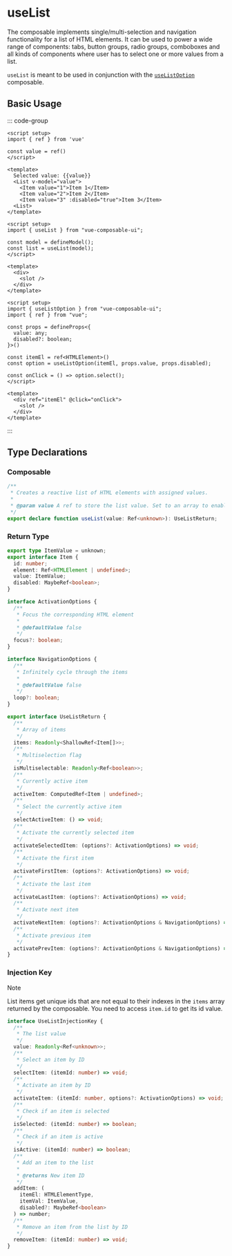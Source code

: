 # useList

The composable implements single/multi-selection and navigation functionality for a list of HTML elements. It can be used to power a wide range of components: tabs, button groups, radio groups, comboboxes and all kinds of components where user has to select one or more values from a list.

`useList` is meant to be used in conjunction with the [`useListOption`](/composables/list-option) composable.

## Basic Usage

::: code-group

```vue [example.vue]
<script setup>
import { ref } from 'vue'

const value = ref()
</script>

<template>
  Selected value: {{value}}
  <List v-model="value">
    <Item value="1">Item 1</Item>
    <Item value="2">Item 2</Item>
    <Item value="3" :disabled="true">Item 3</Item>
  <List>
</template>
```

```vue [list.vue]
<script setup>
import { useList } from "vue-composable-ui";

const model = defineModel();
const list = useList(model);
</script>

<template>
  <div>
    <slot />
  </div>
</template>
```

```vue [item.vue]
<script setup>
import { useListOption } from "vue-composable-ui";
import { ref } from "vue";

const props = defineProps<{
  value: any;
  disabled?: boolean;
}>()

const itemEl = ref<HTMLElement>()
const option = useListOption(itemEl, props.value, props.disabled);

const onClick = () => option.select();
</script>

<template>
  <div ref="itemEl" @click="onClick">
    <slot />
  </div>
</template>
```

:::

## Type Declarations

### Composable

```ts
/**
 * Creates a reactive list of HTML elements with assigned values.
 *
 * @param value A ref to store the list value. Set to an array to enable multiselection.
 */
export declare function useList(value: Ref<unknown>): UseListReturn;
```

### Return Type

```ts
export type ItemValue = unknown;
export interface Item {
  id: number;
  element: Ref<HTMLElement | undefined>;
  value: ItemValue;
  disabled: MaybeRef<boolean>;
}

interface ActivationOptions {
  /**
   * Focus the corresponding HTML element
   *
   * @defaultValue false
   */
  focus?: boolean;
}

interface NavigationOptions {
  /**
   * Infinitely cycle through the items
   *
   * @defaultValue false
   */
  loop?: boolean;
}

export interface UseListReturn {
  /**
   * Array of items
   */
  items: Readonly<ShallowRef<Item[]>>;
  /**
   * Multiselection flag
   */
  isMultiselectable: Readonly<Ref<boolean>>;
  /**
   * Currently active item
   */
  activeItem: ComputedRef<Item | undefined>;
  /**
   * Select the currently active item
   */
  selectActiveItem: () => void;
  /**
   * Activate the currently selected item
   */
  activateSelectedItem: (options?: ActivationOptions) => void;
  /**
   * Activate the first item
   */
  activateFirstItem: (options?: ActivationOptions) => void;
  /**
   * Activate the last item
   */
  activateLastItem: (options?: ActivationOptions) => void;
  /**
   * Activate next item
   */
  activateNextItem: (options?: ActivationOptions & NavigationOptions) => void;
  /**
   * Activate previous item
   */
  activatePrevItem: (options?: ActivationOptions & NavigationOptions) => void;
}
```

### Injection Key

> [!NOTE]
> List items get unique ids that are not equal to their indexes in the `items` array returned by the composable. You need to access `item.id` to get its id value.

```ts
interface UseListInjectionKey {
  /**
   * The list value
   */
  value: Readonly<Ref<unknown>>;
  /**
   * Select an item by ID
   */
  selectItem: (itemId: number) => void;
  /**
   * Activate an item by ID
   */
  activateItem: (itemId: number, options?: ActivationOptions) => void;
  /**
   * Check if an item is selected
   */
  isSelected: (itemId: number) => boolean;
  /**
   * Check if an item is active
   */
  isActive: (itemId: number) => boolean;
  /**
   * Add an item to the list
   *
   * @returns New item ID
   */
  addItem: (
    itemEl: HTMLElementType,
    itemVal: ItemValue,
    disabled?: MaybeRef<boolean>
  ) => number;
  /**
   * Remove an item from the list by ID
   */
  removeItem: (itemId: number) => void;
}
```
